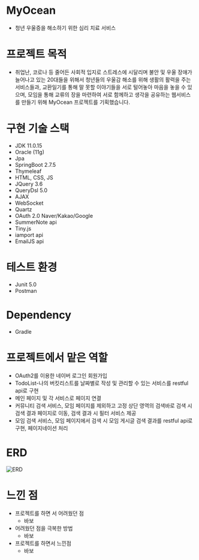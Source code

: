 # MyOcean
- 청년 우울증을 해소하기 위한 심리 치료 서비스

# 프로젝트 목적 
- 취업난, 코로나 등 줄어든 사회적 입지로 스트레스에 시달리며 불안 및 우울 장애가 늘어나고 있는 20대들을 위해서 청년들의 우울감 해소를 위해
생활의 활력을 주는 서비스들과, 교환일기를 통해 말 못할 이야기들을 서로 털어놓아 마음을 놓을 수 있으며, 모임을 통해 교류의 장을 마련하여
서로 함께하고 생각을 공유하는 웹서비스를 만들기 위해 MyOcean 프로젝트를 기획했습니다.

# 구현 기술 스택 
- JDK 11.0.15
- Oracle (11g)
- Jpa
- SpringBoot 2.7.5
- Thymeleaf
- HTML, CSS, JS
- JQuery 3.6
- QueryDsl 5.0
- AJAX
- WebSocket
- Quartz
- OAuth 2.0 Naver/Kakao/Google
- SummerNote api
- Tiny.js
- iamport api
- EmailJS api


 
# 테스트 환경
- Junit 5.0
- Postman

# Dependency
- Gradle


# 프로젝트에서 맡은 역할 
- OAuth2를 이용한 네이버 로그인 회원가입
- TodoList-나의 버킷리스트를 날짜별로 작성 및 관리할 수 있는 서비스를 restful api로 구현
- 메인 페이지 및 각 서비스로 페이지 연결
- 커뮤니티 검색 서비스, 모임 페이지를 제외하고 고정 상단 영역의 검색바로 검색 시 검색 결과 페이지로 이동, 검색 결과 시 필터 서비스 제공
- 모임 검색 서비스, 모임 페이지에서 검색 시 모임 게시글 검색 결과를 restful api로 구현, 페이지네이션 처리

# ERD
![ERD](./NEOS.drawio.png)

# 느낀 점
- 프로젝트를 하면 서 어려웠던 점
  - 바보
- 어려웠던 점을 극복한 방법
  - 바보
- 프로젝트를 하면서 느낀점
  - 바보

